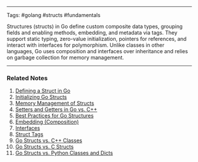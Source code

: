 
---
Tags: #golang #structs #fundamentals

Structures (structs) in Go define custom composite data types, grouping fields and enabling methods, embedding, and metadata via tags. They support static typing, zero-value initialization, pointers for references, and interact with interfaces for polymorphism. Unlike classes in other languages, Go uses composition and interfaces over inheritance and relies on garbage collection for memory management.

---

### **Related Notes**

1. [Defining a Struct in Go](Defining%20a%20Struct%20in%20Go.md)
2. [Initializing Go Structs](Initializing%20Go%20Structs.md)
3. [Memory Management of Structs](Memory%20Management%20of%20Structs.md)
4. [Setters and Getters in Go vs. C++](Setters%20and%20Getters%20in%20Go%20vs.%20C++.md)
5. [Best Practices for Go Structures](Best%20Practices%20for%20Go%20Structures.md)
6. [Embedding (Composition)](Embedding%20(Composition).md)
7. [Interfaces](Interfaces.md)
8. [Struct Tags](Struct%20Tags.md)
9. [Go Structs vs. C++ Classes](Go%20Structs%20vs.%20C++%20Classes.md)
10. [Go Structs vs. C Structs](Go%20Structs%20vs.%20C%20Structs.md)
11. [Go Structs vs. Python Classes and Dicts](Go%20Structs%20vs.%20Python%20Classes%20and%20Dicts.md)